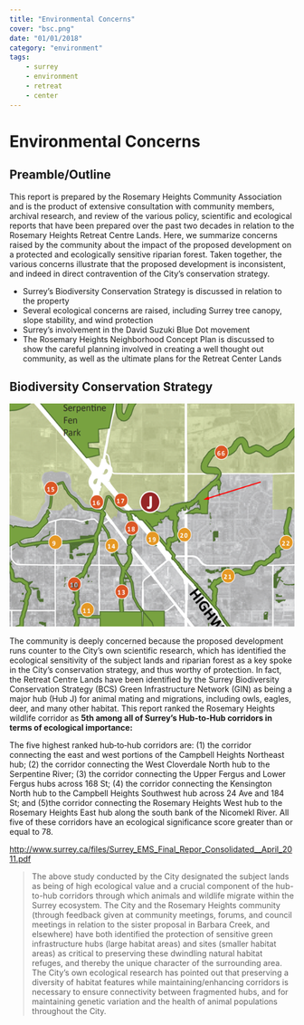 ```yaml
---
title: "Environmental Concerns"
cover: "bsc.png"
date: "01/01/2018"
category: "environment"
tags:
    - surrey
    - environment
    - retreat
    - center
---
```

# Environmental Concerns

## Preamble/Outline

This report is prepared by the Rosemary Heights Community Association and is the product of extensive consultation with community members, archival research, and review of the various policy, scientific and ecological reports that have been prepared over the past two decades in relation to the Rosemary Heights Retreat Centre Lands. Here, we summarize concerns raised by the community about the impact of the proposed development on a protected and ecologically sensitive riparian forest. Taken together, the various concerns illustrate that the proposed development is inconsistent, and indeed in direct contravention of the City’s conservation strategy.
* Surrey’s Biodiversity Conservation Strategy is discussed in relation to the property
* Several ecological concerns are raised, including Surrey tree canopy, slope stability, and wind protection
* Surrey’s involvement in the David Suzuki Blue Dot movement
* The Rosemary Heights Neighborhood Concept Plan is discussed to show the careful planning involved in creating a well thought out community, as well as the ultimate plans for the Retreat Center Lands

## Biodiversity Conservation Strategy

![alt text](bcs.png "Biodiversity Conservation Strategy")

The community is deeply concerned because the proposed development runs counter to the City’s own scientific research, which has identified the ecological sensitivity of the subject lands and riparian forest as a key spoke in the City’s conservation strategy, and thus worthy of protection. In fact, the Retreat Centre Lands have been identified by the Surrey Biodiversity Conservation Strategy (BCS) Green Infrastructure Network (GIN) as being a major hub (Hub J) for animal mating and migrations, including owls, eagles, deer, and many other habitat. This report ranked the Rosemary Heights wildlife corridor as **5th among all of Surrey’s Hub-to-Hub corridors in terms of ecological importance:**

The five highest ranked hub‐to‐hub corridors are: (1) the corridor connecting the east and west portions of the Campbell Heights Northeast hub; (2) the corridor connecting the West Cloverdale North hub to the Serpentine River; (3) the corridor connecting the Upper Fergus and Lower Fergus hubs across 168 St; (4) the corridor connecting the Kensington North hub to the Campbell Heights Southwest hub across 24 Ave and 184 St; and (5)the corridor connecting the Rosemary Heights West hub to the Rosemary Heights East hub along the south bank of the Nicomekl River. All five of these corridors have an ecological significance score greater than or equal to 78.

http://www.surrey.ca/files/Surrey_EMS_Final_Repor_Consolidated__April_2011.pdf


>The above study conducted by the City designated the subject lands as being of high ecological value and a crucial component of the hub-to-hub corridors through which animals and wildlife migrate within the Surrey ecosystem.
The City and the Rosemary Heights community (through feedback given at community meetings, forums, and council meetings in relation to the sister proposal in Barbara Creek, and elsewhere) have both identified the protection of sensitive green infrastructure hubs (large habitat areas) and sites (smaller habitat areas) as critical to preserving these dwindling natural habitat refuges, and thereby the unique character of the surrounding area.
The City’s own ecological research has pointed out that preserving a diversity of habitat features while maintaining/enhancing corridors is necessary to ensure connectivity between fragmented hubs, and for maintaining genetic variation and the health of animal populations throughout the City.